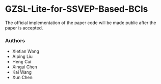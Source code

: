 # GZSL-Lite-for-SSVEP-Based-BCIs
The official implementation of the paper code will be made public after the paper is accepted.
### Authors
- Xietian Wang
- Aiping Liu
- Heng Cui
- Xingui Chen
- Kai Wang
- Xun Chen
